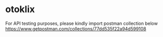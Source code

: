 # otoklix

For API testing purposes, please kindly import postman collection below
https://www.getpostman.com/collections/77dd535f22a94d599108

